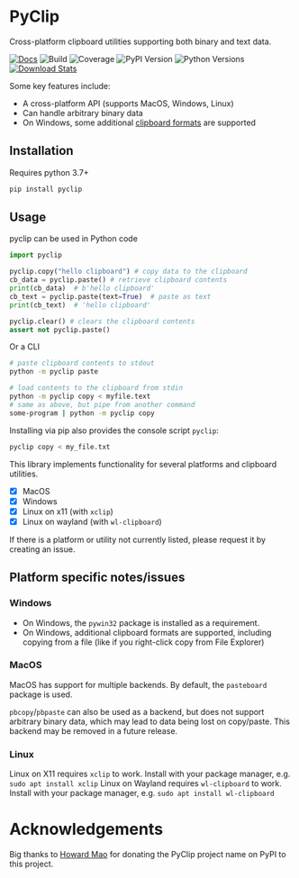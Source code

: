 # PyClip

Cross-platform clipboard utilities supporting both binary and text data.

[![Docs](https://readthedocs.org/projects/pyclip/badge/?version=latest)](https://pyclip.readthedocs.io/en/latest/?badge=latest)
![Build](https://img.shields.io/github/checks-status/spyoungtech/pyclip/main?label=build) 
![Coverage](https://img.shields.io/codecov/c/gh/spyoungtech/pyclip/main) 
![PyPI Version](https://img.shields.io/pypi/v/pyclip?color=blue)
![Python Versions](https://img.shields.io/pypi/pyversions/pyclip) 
[![Download Stats](https://pepy.tech/badge/pyclip)](https://pepy.tech/project/pyclip)


Some key features include:

- A cross-platform API (supports MacOS, Windows, Linux)
- Can handle arbitrary binary data
- On Windows, some additional [clipboard formats](https://docs.microsoft.com/en-us/windows/win32/dataxchg/standard-clipboard-formats) 
are supported

## Installation

Requires python 3.7+

```bash
pip install pyclip
```

## Usage

pyclip can be used in Python code
```python
import pyclip

pyclip.copy("hello clipboard") # copy data to the clipboard
cb_data = pyclip.paste() # retrieve clipboard contents 
print(cb_data)  # b'hello clipboard'
cb_text = pyclip.paste(text=True)  # paste as text
print(cb_text)  # 'hello clipboard'

pyclip.clear() # clears the clipboard contents
assert not pyclip.paste()
```

Or a CLI

```bash
# paste clipboard contents to stdout
python -m pyclip paste

# load contents to the clipboard from stdin
python -m pyclip copy < myfile.text
# same as above, but pipe from another command
some-program | python -m pyclip copy
```

Installing via pip also provides the console script `pyclip`:

```bash
pyclip copy < my_file.txt
```

This library implements functionality for several platforms and clipboard utilities. 

- [x] MacOS
- [x] Windows
- [x] Linux on x11 (with `xclip`)
- [x] Linux on wayland (with `wl-clipboard`)

If there is a platform or utility not currently listed, please request it by creating an issue.

## Platform specific notes/issues

### Windows

- On Windows, the `pywin32` package is installed as a requirement.
- On Windows, additional clipboard formats are supported, including copying from a file 
(like if you right-click copy from File Explorer)

### MacOS

MacOS has support for multiple backends. By default, the `pasteboard` package is used.

`pbcopy`/`pbpaste` can also be used as a backend, but does not support arbitrary binary data, which may lead to 
data being lost on copy/paste. This backend may be removed in a future release.

### Linux

Linux on X11 requires `xclip` to work. Install with your package manager, e.g. `sudo apt install xclip`
Linux on Wayland requires `wl-clipboard` to work. Install with your package manager, e.g. `sudo apt install wl-clipboard`

# Acknowledgements

Big thanks to [Howard Mao](https://github.com/zhemao) for donating the PyClip project name on PyPI to 
this project.
